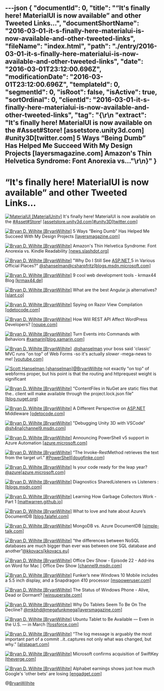 ---json
{
  "documentId": 0,
  "title": "“It's finally here! MaterialUI is now available” and other Tweeted Links…",
  "documentShortName": "2016-03-01-it-s-finally-here-materialui-is-now-available-and-other-tweeted-links",
  "fileName": "index.html",
  "path": "./entry/2016-03-01-it-s-finally-here-materialui-is-now-available-and-other-tweeted-links",
  "date": "2016-03-01T23:12:00.696Z",
  "modificationDate": "2016-03-01T23:12:00.696Z",
  "templateId": 0,
  "segmentId": 0,
  "isRoot": false,
  "isActive": true,
  "sortOrdinal": 0,
  "clientId": "2016-03-01-it-s-finally-here-materialui-is-now-available-and-other-tweeted-links",
  "tag": "{\r\n  \"extract\": \"It's finally here! MaterialUI is now available on the #Asset#Store! [assetstore.unity3d.com] #unity3D[twitter.com]  5 Ways “Being Dumb” Has Helped Me Succeed With My Design Projects [layersmagazine.com]  Amazon's Thin Helvetica Syndrome: Font Anorexia vs...\"\r\n}"
}
---

# “It's finally here! MaterialUI is now available” and other Tweeted Links…

[<img alt="MaterialUI [MaterialUnity]" src="https://songhay.blob.core.windows.net/shared-social-twitter/MaterialUnity.png">](http://t.co/QPnhJgEWgx "MaterialUI [MaterialUnity]") It's finally here! MaterialUI is now available on the [#Asset](http://search.twitter.com/search?q=%23Asset)[#Store](http://search.twitter.com/search?q=%23Store)! [[assetstore.unity3d.com]](https://www.assetstore.unity3d.com/en/#!/content/51870)[#unity3D](http://search.twitter.com/search?q=%23unity3D)[[twitter.com]](https://twitter.com/MaterialUnity/status/689711205351559168/photo/1)

[<img alt="Bryan D. Wilhite [BryanWilhite]" src="https://songhay.blob.core.windows.net/shared-social-twitter/BryanWilhite.jpeg">](http://t.co/UNdqV0Z1zz "Bryan D. Wilhite [BryanWilhite]") 5 Ways “Being Dumb” Has Helped Me Succeed With My Design Projects [[layersmagazine.com]](http://layersmagazine.com/5-ways-being-dumb-has-helped-me-succeed-with-projects.html)

[<img alt="Bryan D. Wilhite [BryanWilhite]" src="https://songhay.blob.core.windows.net/shared-social-twitter/BryanWilhite.jpeg">](http://t.co/UNdqV0Z1zz "Bryan D. Wilhite [BryanWilhite]") Amazon's Thin Helvetica Syndrome: Font Anorexia vs. Kindle Readability [[news.slashdot.org]](http://news.slashdot.org/story/16/02/05/1727234/amazons-thin-helvetica-syndrome-font-anorexia-vs-kindle-readability?utm_source=feedly1.0mainlinkanon&utm_medium=feed)

[<img alt="Bryan D. Wilhite [BryanWilhite]" src="https://songhay.blob.core.windows.net/shared-social-twitter/BryanWilhite.jpeg">](http://t.co/UNdqV0Z1zz "Bryan D. Wilhite [BryanWilhite]") "Why Do I Still See [ASP.NET ](http://www.asp.net/) 5 in Various Official Places?" [@shanselman](http://twitter.com/shanselman)[@csharpfritz](http://twitter.com/csharpfritz)[[blogs.msdn.microsoft.com]](https://blogs.msdn.microsoft.com/webdev/2016/02/01/an-update-on-asp-net-core-and-net-core/)

[<img alt="Bryan D. Wilhite [BryanWilhite]" src="https://songhay.blob.core.windows.net/shared-social-twitter/BryanWilhite.jpeg">](http://t.co/UNdqV0Z1zz "Bryan D. Wilhite [BryanWilhite]") 9 cool web development tools - krmax44 Blog [[krmax44.de]](https://krmax44.de/2016/02/01/9-cool-website-development-tools/)

[<img alt="Bryan D. Wilhite [BryanWilhite]" src="https://songhay.blob.core.windows.net/shared-social-twitter/BryanWilhite.jpeg">](http://t.co/UNdqV0Z1zz "Bryan D. Wilhite [BryanWilhite]") What are the best Angular.js alternatives? [[slant.co]](http://www.slant.co/topics/4306/~angular-js-alternatives)

[<img alt="Bryan D. Wilhite [BryanWilhite]" src="https://songhay.blob.core.windows.net/shared-social-twitter/BryanWilhite.jpeg">](http://t.co/UNdqV0Z1zz "Bryan D. Wilhite [BryanWilhite]") Spying on Razor View Compilation [[odetocode.com]](http://odetocode.com/blogs/scott/archive/2016/02/03/spying-on-razor-view-compilation.aspx)

[<img alt="Bryan D. Wilhite [BryanWilhite]" src="https://songhay.blob.core.windows.net/shared-social-twitter/BryanWilhite.jpeg">](http://t.co/UNdqV0Z1zz "Bryan D. Wilhite [BryanWilhite]") How Will REST API Affect WordPress Developers? [[noupe.com]](http://www.noupe.com/development/cms/how-will-rest-api-affect-wordpress-developers.html)

[<img alt="Bryan D. Wilhite [BryanWilhite]" src="https://songhay.blob.core.windows.net/shared-social-twitter/BryanWilhite.jpeg">](http://t.co/UNdqV0Z1zz "Bryan D. Wilhite [BryanWilhite]") Turn Events into Commands with Behaviors [#xamarin](http://search.twitter.com/search?q=%23xamarin)[[blog.xamarin.com]](https://blog.xamarin.com/turn-events-into-commands-with-behaviors/)

[<img alt="Bryan D. Wilhite [BryanWilhite]" src="https://songhay.blob.core.windows.net/shared-social-twitter/BryanWilhite.jpeg">](http://t.co/UNdqV0Z1zz "Bryan D. Wilhite [BryanWilhite]") .[@shanselman](http://twitter.com/shanselman) your boss said 'classic' MVC runs "on top" of Web Forms -so it's actually *slower* -mega-news to me! [[youtube.com]](https://www.youtube.com/watch?v=g2a4W6Q7aRw&feature=youtu.be)

[<img alt="Scott Hanselman [shanselman]" src="https://songhay.blob.core.windows.net/shared-social-twitter/shanselman.jpeg">](https://t.co/KWE5X1BBOh "Scott Hanselman [shanselman]")[@BryanWilhite](http://twitter.com/BryanWilhite) not exactly "on top" of webforms proper, but his point is that the routing and httprequest weight is significant

[<img alt="Bryan D. Wilhite [BryanWilhite]" src="https://songhay.blob.core.windows.net/shared-social-twitter/BryanWilhite.jpeg">](http://t.co/UNdqV0Z1zz "Bryan D. Wilhite [BryanWilhite]") “ContentFiles in NuGet are static files that the.. client will make available through the project.lock.json file” [[blog.nuget.org]](http://blog.nuget.org/20160126/nuget-contentFiles-demystified.html)

[<img alt="Bryan D. Wilhite [BryanWilhite]" src="https://songhay.blob.core.windows.net/shared-social-twitter/BryanWilhite.jpeg">](http://t.co/UNdqV0Z1zz "Bryan D. Wilhite [BryanWilhite]") A Different Perspective on [ASP.NET ](http://www.asp.net/) Middleware [[odetocode.com]](http://odetocode.com/blogs/scott/archive/2016/02/01/a-different-perspective-on-asp-net-middleware.aspx)

[<img alt="Bryan D. Wilhite [BryanWilhite]" src="https://songhay.blob.core.windows.net/shared-social-twitter/BryanWilhite.jpeg">](http://t.co/UNdqV0Z1zz "Bryan D. Wilhite [BryanWilhite]") "Debugging Unity 3D with VSCode" [@sh4na](http://twitter.com/sh4na)[[channel9.msdn.com]](https://channel9.msdn.com/coding4fun/blog/Debugging-Unity-3D-with-VSCode)

[<img alt="Bryan D. Wilhite [BryanWilhite]" src="https://songhay.blob.core.windows.net/shared-social-twitter/BryanWilhite.jpeg">](http://t.co/UNdqV0Z1zz "Bryan D. Wilhite [BryanWilhite]") Announcing PowerShell v5 support in Azure Automation [[azure.microsoft.com]](https://azure.microsoft.com/en-us/blog/announcing-powershell-v5-support-azure-automation/)

[<img alt="Bryan D. Wilhite [BryanWilhite]" src="https://songhay.blob.core.windows.net/shared-social-twitter/BryanWilhite.jpeg">](http://t.co/UNdqV0Z1zz "Bryan D. Wilhite [BryanWilhite]") “The Invoke-RestMethod retrieves the text from the target url.” [#PowerShell](http://search.twitter.com/search?q=%23PowerShell)[[dougfinke.com]](http://dougfinke.com/blog/web-scraping-with-powershell-csv-files/)

[<img alt="Bryan D. Wilhite [BryanWilhite]" src="https://songhay.blob.core.windows.net/shared-social-twitter/BryanWilhite.jpeg">](http://t.co/UNdqV0Z1zz "Bryan D. Wilhite [BryanWilhite]") Is your code ready for the leap year? [@azure](http://twitter.com/azure)[[azure.microsoft.com]](https://azure.microsoft.com/en-us/blog/is-your-code-ready-for-the-leap-year/)

[<img alt="Bryan D. Wilhite [BryanWilhite]" src="https://songhay.blob.core.windows.net/shared-social-twitter/BryanWilhite.jpeg">](http://t.co/UNdqV0Z1zz "Bryan D. Wilhite [BryanWilhite]") Diagnostics SharedListeners vs Listeners : [[blogs.msdn.com]](http://blogs.msdn.com/b/technet/archive/2010/01/27/diagnostics-sharedlisteners-vs-listeners.aspx)

[<img alt="Bryan D. Wilhite [BryanWilhite]" src="https://songhay.blob.core.windows.net/shared-social-twitter/BryanWilhite.jpeg">](http://t.co/UNdqV0Z1zz "Bryan D. Wilhite [BryanWilhite]") Learning How Garbage Collectors Work - Part 1 [[mattwarren.github.io]](http://mattwarren.github.io/2016/02/04/learning-how-garbage-collectors-work-part-1/)

[<img alt="Bryan D. Wilhite [BryanWilhite]" src="https://songhay.blob.core.windows.net/shared-social-twitter/BryanWilhite.jpeg">](http://t.co/UNdqV0Z1zz "Bryan D. Wilhite [BryanWilhite]") What to love and hate about Azure’s DocumentDB [[blog.falafel.com]](http://blog.falafel.com/4-what-to-love-and-hate-about-azures-documentdb/)

[<img alt="Bryan D. Wilhite [BryanWilhite]" src="https://songhay.blob.core.windows.net/shared-social-twitter/BryanWilhite.jpeg">](http://t.co/UNdqV0Z1zz "Bryan D. Wilhite [BryanWilhite]") MongoDB vs. Azure DocumentDB [[simple-talk.com]](https://www.simple-talk.com/cloud/cloud-data/mongodb-vs.-azure-documentdb/)

[<img alt="Bryan D. Wilhite [BryanWilhite]" src="https://songhay.blob.core.windows.net/shared-social-twitter/BryanWilhite.jpeg">](http://t.co/UNdqV0Z1zz "Bryan D. Wilhite [BryanWilhite]") “the differences between NoSQL databases are much bigger than ever was between one SQL database and another”[@kkovacs](http://twitter.com/kkovacs)[[kkovacs.eu]](http://kkovacs.eu/cassandra-vs-mongodb-vs-couchdb-vs-redis)

[<img alt="Bryan D. Wilhite [BryanWilhite]" src="https://songhay.blob.core.windows.net/shared-social-twitter/BryanWilhite.jpeg">](http://t.co/UNdqV0Z1zz "Bryan D. Wilhite [BryanWilhite]") Office Dev Show - Episode 22 - Add-ins on Word for Mac | Office Dev Show [[channel9.msdn.com]](https://channel9.msdn.com/Shows/Office-Dev-Show/Office-Dev-Show-Episode-22-Add-ins-on-Word-for-Mac)

[<img alt="Bryan D. Wilhite [BryanWilhite]" src="https://songhay.blob.core.windows.net/shared-social-twitter/BryanWilhite.jpeg">](http://t.co/UNdqV0Z1zz "Bryan D. Wilhite [BryanWilhite]") Funker’s new Windows 10 Mobile includes a 5.5 inch display, and a Snapdragon 410 processor [[mspoweruser.com]](http://mspoweruser.com/funkers-new-windows-10-mobile-includes-a-5-5-inch-display-and-a-snapdragon-410-processor/)

[<img alt="Bryan D. Wilhite [BryanWilhite]" src="https://songhay.blob.core.windows.net/shared-social-twitter/BryanWilhite.jpeg">](http://t.co/UNdqV0Z1zz "Bryan D. Wilhite [BryanWilhite]") The Status of Windows Phone - Alive, Dead or Dormant? [[winsupersite.com]](http://winsupersite.com/windows-phone/status-windows-phone-alive-dead-or-dormant)

[<img alt="Bryan D. Wilhite [BryanWilhite]" src="https://songhay.blob.core.windows.net/shared-social-twitter/BryanWilhite.jpeg">](http://t.co/UNdqV0Z1zz "Bryan D. Wilhite [BryanWilhite]") Why Do Tablets Seem To Be On The Decline? [@mkbhd](http://twitter.com/mkbhd)[@megafunkmega](http://twitter.com/megafunkmega)[[layersmagazine.com]](http://layersmagazine.com/why-do-tablets-seem-to-be-on-decline.html)

[<img alt="Bryan D. Wilhite [BryanWilhite]" src="https://songhay.blob.core.windows.net/shared-social-twitter/BryanWilhite.jpeg">](http://t.co/UNdqV0Z1zz "Bryan D. Wilhite [BryanWilhite]") Ubuntu Tablet to Be Available — Even in the U.S. — in March [[fossforce.com]](http://fossforce.com/2016/02/ubuntu-tablet-to-be-available-even-in-the-u-s-in-march/)

[<img alt="Bryan D. Wilhite [BryanWilhite]" src="https://songhay.blob.core.windows.net/shared-social-twitter/BryanWilhite.jpeg">](http://t.co/UNdqV0Z1zz "Bryan D. Wilhite [BryanWilhite]") “The log message is arguably the most important part of a commit ..it..captures not only what was changed, but why.” [[alistapart.com]](http://alistapart.com/article/the-art-of-the-commit)

[<img alt="Bryan D. Wilhite [BryanWilhite]" src="https://songhay.blob.core.windows.net/shared-social-twitter/BryanWilhite.jpeg">](http://t.co/UNdqV0Z1zz "Bryan D. Wilhite [BryanWilhite]") Microsoft confirms acquisition of SwiftKey [[theverge.com]](http://www.theverge.com/2016/2/3/10903476/microsoft-swiftkey-acquisition-keyboard-artificial-intelligence)

[<img alt="Bryan D. Wilhite [BryanWilhite]" src="https://songhay.blob.core.windows.net/shared-social-twitter/BryanWilhite.jpeg">](http://t.co/UNdqV0Z1zz "Bryan D. Wilhite [BryanWilhite]") Alphabet earnings shows just how much Google's 'other bets' are losing [[engadget.com]](http://www.engadget.com/2016/02/01/google-alphabet-q4-2015-earnings/)

@[BryanWilhite](https://twitter.com/BryanWilhite)
